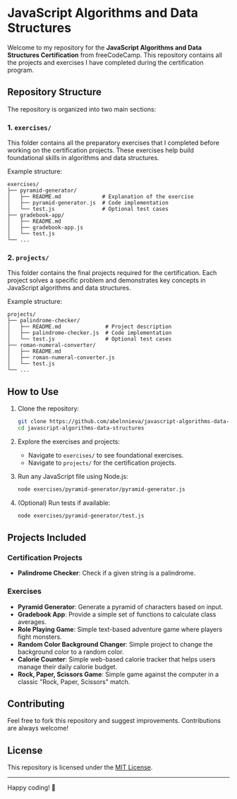 # JavaScript Algorithms and Data Structures

Welcome to my repository for the **JavaScript Algorithms and Data Structures Certification** from freeCodeCamp. This repository contains all the projects and exercises I have completed during the certification program.

## Repository Structure

The repository is organized into two main sections:

### 1. `exercises/`

This folder contains all the preparatory exercises that I completed before working on the certification projects. These exercises help build foundational skills in algorithms and data structures.

Example structure:

```plaintext
exercises/
├── pyramid-generator/
│   ├── README.md             # Explanation of the exercise
│   ├── pyramid-generator.js  # Code implementation
│   └── test.js               # Optional test cases
├── gradebook-app/
│   ├── README.md
│   ├── gradebook-app.js
│   └── test.js
└── ...
```

### 2. `projects/`

This folder contains the final projects required for the certification. Each project solves a specific problem and demonstrates key concepts in JavaScript algorithms and data structures.

Example structure:

```plaintext
projects/
├── palindrome-checker/
│   ├── README.md              # Project description
│   ├── palindrome-checker.js  # Code implementation
│   └── test.js                # Optional test cases
├── roman-numeral-converter/
│   ├── README.md
│   ├── roman-numeral-converter.js
│   └── test.js
└── ...
```

## How to Use

1. Clone the repository:

   ```bash
   git clone https://github.com/abelnnieva/javascript-algorithms-data-structures.git
   cd javascript-algorithms-data-structures
   ```

2. Explore the exercises and projects:

   - Navigate to `exercises/` to see foundational exercises.
   - Navigate to `projects/` for the certification projects.

3. Run any JavaScript file using Node.js:

   ```bash
   node exercises/pyramid-generator/pyramid-generator.js
   ```

4. (Optional) Run tests if available:
   ```bash
   node exercises/pyramid-generator/test.js
   ```

## Projects Included

### Certification Projects

- **Palindrome Checker**: Check if a given string is a palindrome.

### Exercises

- **Pyramid Generator**: Generate a pyramid of characters based on input.
- **Gradebook App**: Provide a simple set of functions to calculate class averages.
- **Role Playing Game**: Simple text-based adventure game where players fight monsters.
- **Random Color Background Changer**: Simple project to change the background color to a random color.
- **Calorie Counter**: Simple web-based calorie tracker that helps users manage their daily calorie budget.
- **Rock, Paper, Scissors Game**: Simple game against the computer in a classic "Rock, Paper, Scissors" match.

## Contributing

Feel free to fork this repository and suggest improvements. Contributions are always welcome!

## License

This repository is licensed under the [MIT License](LICENSE).

---

Happy coding! 🚀
